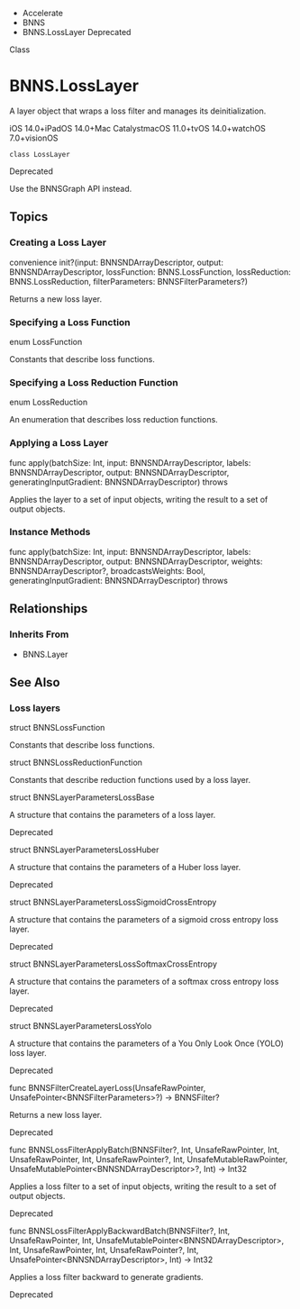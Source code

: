 

- Accelerate
- BNNS
-  BNNS.LossLayer Deprecated

Class

# BNNS.LossLayer

A layer object that wraps a loss filter and manages its deinitialization.

iOS 14.0+iPadOS 14.0+Mac CatalystmacOS 11.0+tvOS 14.0+watchOS 7.0+visionOS

``` source
class LossLayer
```

Deprecated

Use the BNNSGraph API instead.

## Topics

### Creating a Loss Layer

convenience init?(input: BNNSNDArrayDescriptor, output: BNNSNDArrayDescriptor, lossFunction: BNNS.LossFunction, lossReduction: BNNS.LossReduction, filterParameters: BNNSFilterParameters?)

Returns a new loss layer.

### Specifying a Loss Function

enum LossFunction

Constants that describe loss functions.

### Specifying a Loss Reduction Function

enum LossReduction

An enumeration that describes loss reduction functions.

### Applying a Loss Layer

func apply(batchSize: Int, input: BNNSNDArrayDescriptor, labels: BNNSNDArrayDescriptor, output: BNNSNDArrayDescriptor, generatingInputGradient: BNNSNDArrayDescriptor) throws

Applies the layer to a set of input objects, writing the result to a set of output objects.

### Instance Methods

func apply(batchSize: Int, input: BNNSNDArrayDescriptor, labels: BNNSNDArrayDescriptor, output: BNNSNDArrayDescriptor, weights: BNNSNDArrayDescriptor?, broadcastsWeights: Bool, generatingInputGradient: BNNSNDArrayDescriptor) throws

## Relationships

### Inherits From

- BNNS.Layer

## See Also

### Loss layers

struct BNNSLossFunction

Constants that describe loss functions.

struct BNNSLossReductionFunction

Constants that describe reduction functions used by a loss layer.

struct BNNSLayerParametersLossBase

A structure that contains the parameters of a loss layer.

Deprecated

struct BNNSLayerParametersLossHuber

A structure that contains the parameters of a Huber loss layer.

Deprecated

struct BNNSLayerParametersLossSigmoidCrossEntropy

A structure that contains the parameters of a sigmoid cross entropy loss layer.

Deprecated

struct BNNSLayerParametersLossSoftmaxCrossEntropy

A structure that contains the parameters of a softmax cross entropy loss layer.

Deprecated

struct BNNSLayerParametersLossYolo

A structure that contains the parameters of a You Only Look Once (YOLO) loss layer.

Deprecated

func BNNSFilterCreateLayerLoss(UnsafeRawPointer, UnsafePointer&lt;BNNSFilterParameters>?) -> BNNSFilter?

Returns a new loss layer.

Deprecated

func BNNSLossFilterApplyBatch(BNNSFilter?, Int, UnsafeRawPointer, Int, UnsafeRawPointer, Int, UnsafeRawPointer?, Int, UnsafeMutableRawPointer, UnsafeMutablePointer&lt;BNNSNDArrayDescriptor>?, Int) -> Int32

Applies a loss filter to a set of input objects, writing the result to a set of output objects.

Deprecated

func BNNSLossFilterApplyBackwardBatch(BNNSFilter?, Int, UnsafeRawPointer, Int, UnsafeMutablePointer&lt;BNNSNDArrayDescriptor>, Int, UnsafeRawPointer, Int, UnsafeRawPointer?, Int, UnsafePointer&lt;BNNSNDArrayDescriptor>, Int) -> Int32

Applies a loss filter backward to generate gradients.

Deprecated

